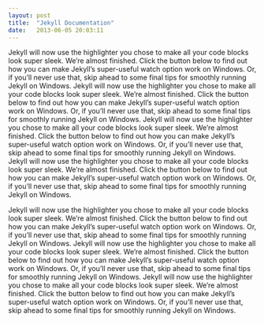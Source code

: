 ```yaml
---
layout: post
title:  "Jekyll Documentation"
date:   2013-06-05 20:03:11
---
```


Jekyll will now use the highlighter you chose to make all your code blocks look super sleek. We’re almost finished. Click the button below to find out how you can make Jekyll’s super-useful watch option work on Windows. Or, if you’ll never use that, skip ahead to some final tips for smoothly running Jekyll on Windows.
Jekyll will now use the highlighter you chose to make all your code blocks look super sleek. We’re almost finished. Click the button below to find out how you can make Jekyll’s super-useful watch option work on Windows. Or, if you’ll never use that, skip ahead to some final tips for smoothly running Jekyll on Windows.
Jekyll will now use the highlighter you chose to make all your code blocks look super sleek. We’re almost finished. Click the button below to find out how you can make Jekyll’s super-useful watch option work on Windows. Or, if you’ll never use that, skip ahead to some final tips for smoothly running Jekyll on Windows.
Jekyll will now use the highlighter you chose to make all your code blocks look super sleek. We’re almost finished. Click the button below to find out how you can make Jekyll’s super-useful watch option work on Windows. Or, if you’ll never use that, skip ahead to some final tips for smoothly running Jekyll on Windows.


Jekyll will now use the highlighter you chose to make all your code blocks look super sleek. We’re almost finished. Click the button below to find out how you can make Jekyll’s super-useful watch option work on Windows. Or, if you’ll never use that, skip ahead to some final tips for smoothly running Jekyll on Windows.
Jekyll will now use the highlighter you chose to make all your code blocks look super sleek. We’re almost finished. Click the button below to find out how you can make Jekyll’s super-useful watch option work on Windows. Or, if you’ll never use that, skip ahead to some final tips for smoothly running Jekyll on Windows.
Jekyll will now use the highlighter you chose to make all your code blocks look super sleek. We’re almost finished. Click the button below to find out how you can make Jekyll’s super-useful watch option work on Windows. Or, if you’ll never use that, skip ahead to some final tips for smoothly running Jekyll on Windows.

